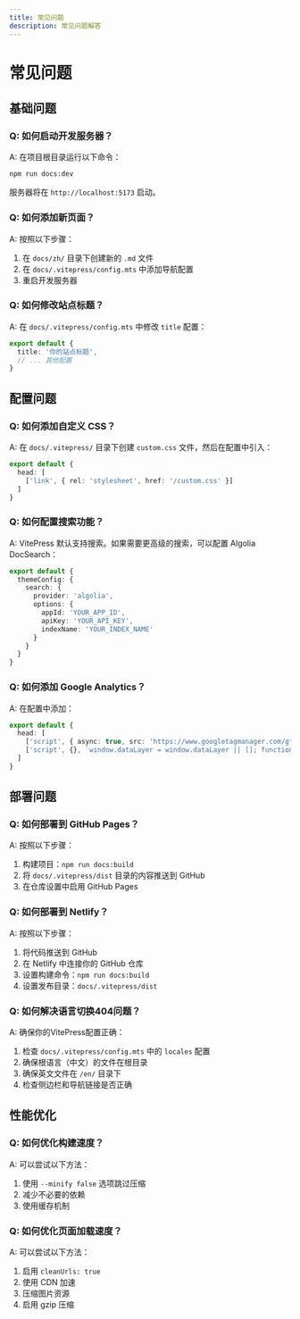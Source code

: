 ```yaml
---
title: 常见问题
description: 常见问题解答
---
```


# 常见问题

## 基础问题

### Q: 如何启动开发服务器？

A: 在项目根目录运行以下命令：

```bash
npm run docs:dev
```

服务器将在 `http://localhost:5173` 启动。

### Q: 如何添加新页面？

A: 按照以下步骤：

1. 在 `docs/zh/` 目录下创建新的 `.md` 文件
2. 在 `docs/.vitepress/config.mts` 中添加导航配置
3. 重启开发服务器

### Q: 如何修改站点标题？

A: 在 `docs/.vitepress/config.mts` 中修改 `title` 配置：

```typescript
export default {
  title: '你的站点标题',
  // ... 其他配置
}
```

## 配置问题

### Q: 如何添加自定义 CSS？

A: 在 `docs/.vitepress/` 目录下创建 `custom.css` 文件，然后在配置中引入：

```typescript
export default {
  head: [
    ['link', { rel: 'stylesheet', href: '/custom.css' }]
  ]
}
```

### Q: 如何配置搜索功能？

A: VitePress 默认支持搜索。如果需要更高级的搜索，可以配置 Algolia DocSearch：

```typescript
export default {
  themeConfig: {
    search: {
      provider: 'algolia',
      options: {
        appId: 'YOUR_APP_ID',
        apiKey: 'YOUR_API_KEY',
        indexName: 'YOUR_INDEX_NAME'
      }
    }
  }
}
```

### Q: 如何添加 Google Analytics？

A: 在配置中添加：

```typescript
export default {
  head: [
    ['script', { async: true, src: 'https://www.googletagmanager.com/gtag/js?id=GA_MEASUREMENT_ID' }],
    ['script', {}, `window.dataLayer = window.dataLayer || []; function gtag(){dataLayer.push(arguments);} gtag('js', new Date()); gtag('config', 'GA_MEASUREMENT_ID');`]
  ]
}
```

## 部署问题

### Q: 如何部署到 GitHub Pages？

A: 按照以下步骤：

1. 构建项目：`npm run docs:build`
2. 将 `docs/.vitepress/dist` 目录的内容推送到 GitHub
3. 在仓库设置中启用 GitHub Pages

### Q: 如何部署到 Netlify？

A: 按照以下步骤：

1. 将代码推送到 GitHub
2. 在 Netlify 中连接你的 GitHub 仓库
3. 设置构建命令：`npm run docs:build`
4. 设置发布目录：`docs/.vitepress/dist`

### Q: 如何解决语言切换404问题？

A: 确保你的VitePress配置正确：

1. 检查 `docs/.vitepress/config.mts` 中的 `locales` 配置
2. 确保根语言（中文）的文件在根目录
3. 确保英文文件在 `/en/` 目录下
4. 检查侧边栏和导航链接是否正确

## 性能优化

### Q: 如何优化构建速度？

A: 可以尝试以下方法：

1. 使用 `--minify false` 选项跳过压缩
2. 减少不必要的依赖
3. 使用缓存机制

### Q: 如何优化页面加载速度？

A: 可以尝试以下方法：

1. 启用 `cleanUrls: true`
2. 使用 CDN 加速
3. 压缩图片资源
4. 启用 gzip 压缩 
